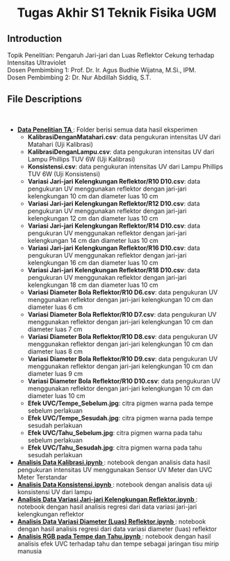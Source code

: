 <h1 align='center'>Tugas Akhir S1 Teknik Fisika UGM</h1>

## Introduction

Topik Penelitian: Pengaruh Jari-jari dan Luas Reflektor Cekung terhadap Intensitas Ultraviolet <br>
Dosen Pembimbing 1: Prof. Dr. Ir. Agus Budhie Wijatna, M.Si., IPM. <br>
Dosen Pembimbing 2: Dr. Nur Abdillah Siddiq, S.T. <br>

## File Descriptions
<br>
    
* <strong>[ Data Penelitian TA ](https://github.com/RizqiSeijuuro/Tugas-Akhir-S1/tree/main/Data%20Penelitian%20TA)</strong>: Folder berisi semua data hasil eksperimen
    * <strong>KalibrasiDenganMatahari.csv</strong>: data pengukuran intensitas UV dari Matahari (Uji Kalibrasi)
    * <strong>KalibrasiDenganLampu.csv</strong>: data pengukuran intensitas UV dari Lampu Phillips TUV 6W (Uji Kalibrasi)
    * <strong>Konsistensi.csv</strong>: data pengukuran intensitas UV dari Lampu Phillips TUV 6W (Uji Konsistensi)
    * <strong>Variasi Jari-jari Kelengkungan Reflektor/R10 D10.csv</strong>: data pengukuran UV menggunakan reflektor dengan jari-jari kelengkungan 10 cm dan diameter luas 10 cm
    * <strong>Variasi Jari-jari Kelengkungan Reflektor/R12 D10.csv</strong>: data pengukuran UV menggunakan reflektor dengan jari-jari kelengkungan 12 cm dan diameter luas 10 cm
    * <strong>Variasi Jari-jari Kelengkungan Reflektor/R14 D10.csv</strong>: data pengukuran UV menggunakan reflektor dengan jari-jari kelengkungan 14 cm dan diameter luas 10 cm
    * <strong>Variasi Jari-jari Kelengkungan Reflektor/R16 D10.csv</strong>: data pengukuran UV menggunakan reflektor dengan jari-jari kelengkungan 16 cm dan diameter luas 10 cm
    * <strong>Variasi Jari-jari Kelengkungan Reflektor/R18 D10.csv</strong>: data pengukuran UV menggunakan reflektor dengan jari-jari kelengkungan 18 cm dan diameter luas 10 cm
    * <strong>Variasi Diameter Bola Reflektor/R10 D6.csv</strong>: data pengukuran UV menggunakan reflektor dengan jari-jari kelengkungan 10 cm dan diameter luas 6 cm
    * <strong>Variasi Diameter Bola Reflektor/R10 D7.csv</strong>: data pengukuran UV menggunakan reflektor dengan jari-jari kelengkungan 10 cm dan diameter luas 7 cm
    * <strong>Variasi Diameter Bola Reflektor/R10 D8.csv</strong>: data pengukuran UV menggunakan reflektor dengan jari-jari kelengkungan 10 cm dan diameter luas 8 cm
    * <strong>Variasi Diameter Bola Reflektor/R10 D9.csv</strong>: data pengukuran UV menggunakan reflektor dengan jari-jari kelengkungan 10 cm dan diameter luas 9 cm
    * <strong>Variasi Diameter Bola Reflektor/R10 D10.csv</strong>: data pengukuran UV menggunakan reflektor dengan jari-jari kelengkungan 10 cm dan diameter luas 10 cm
    * <strong>Efek UVC/Tempe_Sebelum.jpg</strong>: citra pigmen warna pada tempe sebelum perlakuan
    * <strong>Efek UVC/Tempe_Sesudah.jpg</strong>: citra pigmen warna pada tempe sesudah perlakuan
    * <strong>Efek UVC/Tahu_Sebelum.jpg</strong>: citra pigmen warna pada tahu sebelum perlakuan
    * <strong>Efek UVC/Tahu_Sesudah.jpg</strong>: citra pigmen warna pada tahu sesudah perlakuan
* <strong>[ Analisis Data Kalibrasi.ipynb ](https://github.com/RizqiSeijuuro/Tugas-Akhir-S1/blob/main/Analisis%20Data%20Kalibrasi.ipynb)</strong>: notebook dengan analisis data hasil pengukuran intensitas UV menggunakan Sensor UV Meter dan UVC Meter Terstandar
* <strong>[ Analisis Data Konsistensi.ipynb ](https://github.com/RizqiSeijuuro/Tugas-Akhir-S1/blob/main/Analisis%20Data%20Konsistensi.ipynb)</strong>: notebook dengan analisis data uji konsistensi UV dari lampu
* <strong>[ Analisis Data Variasi Jari-jari Kelengkungan Reflektor.ipynb ](https://github.com/RizqiSeijuuro/Tugas-Akhir-S1/blob/main/Analisis%20Data%20Variasi%20Jari-jari%20Kelengkungan%20Reflektor.ipynb)</strong>: notebook dengan hasil analisis regresi dari data variasi jari-jari kelengkungan reflektor
* <strong>[ Analisis Data Variasi Diameter (Luas) Reflektor.ipynb ](https://github.com/RizqiSeijuuro/Tugas-Akhir-S1/blob/main/Analisis%20Data%20Variasi%20Diameter%20(Luas)%20Reflektor.ipynb)</strong>: notebook dengan hasil analisis regresi dari data variasi diameter (luas) reflektor
* <strong>[ Analisis RGB pada Tempe dan Tahu.ipynb ](https://github.com/RizqiSeijuuro/Tugas-Akhir-S1/blob/main/Analisis%20RGB%20pada%20Tempe%20dan%20Tahu.ipynb)</strong>: notebook dengan hasil analisis efek UVC terhadap tahu dan tempe sebagai jaringan tisu mirip manusia
</details>

